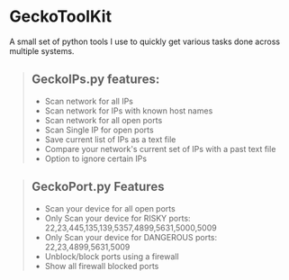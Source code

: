 # GeckoToolKit
A small set of python tools I use to quickly get various tasks done across multiple systems. 

> ## GeckoIPs.py features:
> - Scan network for all IPs
> - Scan network for IPs with known host names
> - Scan network for all open ports
> - Scan Single IP for open ports
> - Save current list of IPs as a text file
> - Compare your network's current set of IPs with a past text file
> - Option to ignore certain IPs

> ## GeckoPort.py Features
> - Scan your device for all open ports
> - Only Scan your device for RISKY ports: 22,23,445,135,139,5357,4899,5631,5000,5009
> - Only Scan your device for DANGEROUS ports: 22,23,4899,5631,5009
> - Unblock/block ports using a firewall
> - Show all firewall blocked ports
